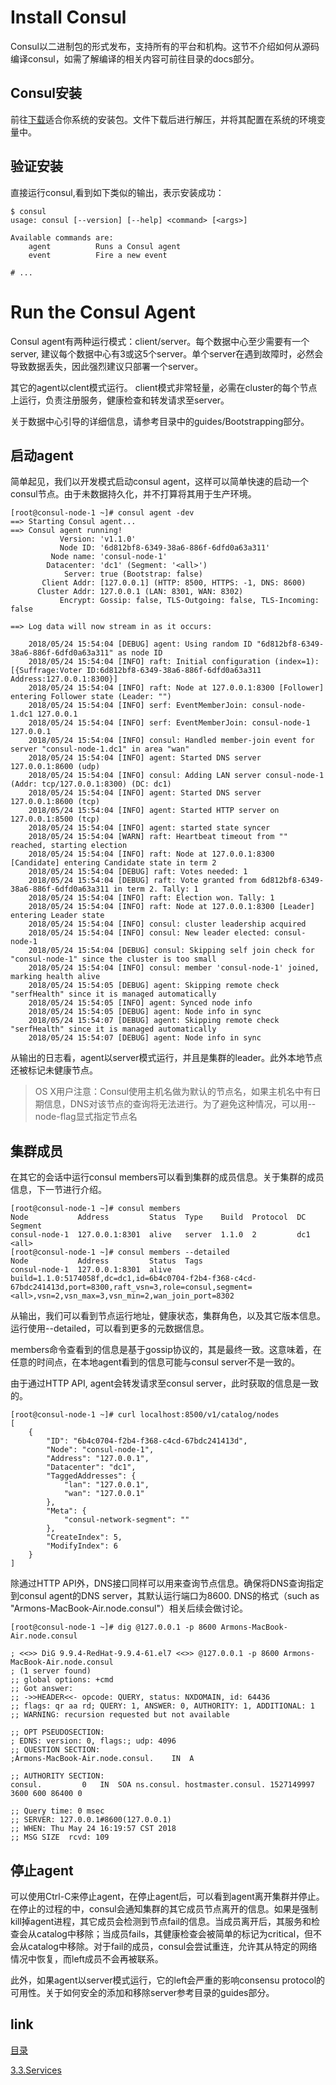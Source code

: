# Install Consul
Consul以二进制包的形式发布，支持所有的平台和机构。这节不介绍如何从源码编译consul，如需了解编译的相关内容可前往目录的docs部分。

## Consul安装
前往[下载](https://www.consul.io/downloads.html)适合你系统的安装包。文件下载后进行解压，并将其配置在系统的环境变量中。

## 验证安装
直接运行consul,看到如下类似的输出，表示安装成功：

```
$ consul
usage: consul [--version] [--help] <command> [<args>]

Available commands are:
    agent          Runs a Consul agent
    event          Fire a new event

# ...
```

# Run the Consul Agent
Consul agent有两种运行模式：client/server。每个数据中心至少需要有一个server, 建议每个数据中心有3或这5个server。单个server在遇到故障时，必然会导致数据丢失，因此强烈建议只部署一个server。

其它的agent以clent模式运行。 client模式非常轻量，必需在cluster的每个节点上运行，负责注册服务，健康检查和转发请求至server。

关于数据中心引导的详细信息，请参考目录中的guides/Bootstrapping部分。

## 启动agent
简单起见，我们以开发模式启动consul agent，这样可以简单快速的启动一个consul节点。由于未数据持久化，并不打算将其用于生产环境。

```
[root@consul-node-1 ~]# consul agent -dev
==> Starting Consul agent...
==> Consul agent running!
           Version: 'v1.1.0'
           Node ID: '6d812bf8-6349-38a6-886f-6dfd0a63a311'
         Node name: 'consul-node-1'
        Datacenter: 'dc1' (Segment: '<all>')
            Server: true (Bootstrap: false)
       Client Addr: [127.0.0.1] (HTTP: 8500, HTTPS: -1, DNS: 8600)
      Cluster Addr: 127.0.0.1 (LAN: 8301, WAN: 8302)
           Encrypt: Gossip: false, TLS-Outgoing: false, TLS-Incoming: false

==> Log data will now stream in as it occurs:

    2018/05/24 15:54:04 [DEBUG] agent: Using random ID "6d812bf8-6349-38a6-886f-6dfd0a63a311" as node ID
    2018/05/24 15:54:04 [INFO] raft: Initial configuration (index=1): [{Suffrage:Voter ID:6d812bf8-6349-38a6-886f-6dfd0a63a311 Address:127.0.0.1:8300}]
    2018/05/24 15:54:04 [INFO] raft: Node at 127.0.0.1:8300 [Follower] entering Follower state (Leader: "")
    2018/05/24 15:54:04 [INFO] serf: EventMemberJoin: consul-node-1.dc1 127.0.0.1
    2018/05/24 15:54:04 [INFO] serf: EventMemberJoin: consul-node-1 127.0.0.1
    2018/05/24 15:54:04 [INFO] consul: Handled member-join event for server "consul-node-1.dc1" in area "wan"
    2018/05/24 15:54:04 [INFO] agent: Started DNS server 127.0.0.1:8600 (udp)
    2018/05/24 15:54:04 [INFO] consul: Adding LAN server consul-node-1 (Addr: tcp/127.0.0.1:8300) (DC: dc1)
    2018/05/24 15:54:04 [INFO] agent: Started DNS server 127.0.0.1:8600 (tcp)
    2018/05/24 15:54:04 [INFO] agent: Started HTTP server on 127.0.0.1:8500 (tcp)
    2018/05/24 15:54:04 [INFO] agent: started state syncer
    2018/05/24 15:54:04 [WARN] raft: Heartbeat timeout from "" reached, starting election
    2018/05/24 15:54:04 [INFO] raft: Node at 127.0.0.1:8300 [Candidate] entering Candidate state in term 2
    2018/05/24 15:54:04 [DEBUG] raft: Votes needed: 1
    2018/05/24 15:54:04 [DEBUG] raft: Vote granted from 6d812bf8-6349-38a6-886f-6dfd0a63a311 in term 2. Tally: 1
    2018/05/24 15:54:04 [INFO] raft: Election won. Tally: 1
    2018/05/24 15:54:04 [INFO] raft: Node at 127.0.0.1:8300 [Leader] entering Leader state
    2018/05/24 15:54:04 [INFO] consul: cluster leadership acquired
    2018/05/24 15:54:04 [INFO] consul: New leader elected: consul-node-1
    2018/05/24 15:54:04 [DEBUG] consul: Skipping self join check for "consul-node-1" since the cluster is too small
    2018/05/24 15:54:04 [INFO] consul: member 'consul-node-1' joined, marking health alive
    2018/05/24 15:54:05 [DEBUG] agent: Skipping remote check "serfHealth" since it is managed automatically
    2018/05/24 15:54:05 [INFO] agent: Synced node info
    2018/05/24 15:54:05 [DEBUG] agent: Node info in sync
    2018/05/24 15:54:07 [DEBUG] agent: Skipping remote check "serfHealth" since it is managed automatically
    2018/05/24 15:54:07 [DEBUG] agent: Node info in sync

```
从输出的日志看，agent以server模式运行，并且是集群的leader。此外本地节点还被标记未健康节点。
> OS X用户注意：Consul使用主机名做为默认的节点名，如果主机名中有日期信息，DNS对该节点的查询将无法进行。为了避免这种情况，可以用--node-flag显式指定节点名

## 集群成员
在其它的会话中运行consul members可以看到集群的成员信息。关于集群的成员信息，下一节进行介绍。

```
[root@consul-node-1 ~]# consul members
Node           Address         Status  Type    Build  Protocol  DC   Segment
consul-node-1  127.0.0.1:8301  alive   server  1.1.0  2         dc1  <all>
[root@consul-node-1 ~]# consul members --detailed
Node           Address         Status  Tags
consul-node-1  127.0.0.1:8301  alive   build=1.1.0:5174058f,dc=dc1,id=6b4c0704-f2b4-f368-c4cd-67bdc241413d,port=8300,raft_vsn=3,role=consul,segment=<all>,vsn=2,vsn_max=3,vsn_min=2,wan_join_port=8302
```

从输出，我们可以看到节点运行地址，健康状态，集群角色，以及其它版本信息。运行使用--detailed，可以看到更多的元数据信息。

members命令查看到的信息是基于gossip协议的，其是最终一致。这意味着，在任意的时间点，在本地agent看到的信息可能与consul server不是一致的。

由于通过HTTP API, agent会转发请求至consul server，此时获取的信息是一致的。

```
[root@consul-node-1 ~]# curl localhost:8500/v1/catalog/nodes
[
    {
        "ID": "6b4c0704-f2b4-f368-c4cd-67bdc241413d",
        "Node": "consul-node-1",
        "Address": "127.0.0.1",
        "Datacenter": "dc1",
        "TaggedAddresses": {
            "lan": "127.0.0.1",
            "wan": "127.0.0.1"
        },
        "Meta": {
            "consul-network-segment": ""
        },
        "CreateIndex": 5,
        "ModifyIndex": 6
    }
]
```

除通过HTTP API外，DNS接口同样可以用来查询节点信息。确保将DNS查询指定到consul agent的DNS server，其默认运行端口为8600. DNS的格式（such as "Armons-MacBook-Air.node.consul"）相关后续会做讨论。

```
[root@consul-node-1 ~]# dig @127.0.0.1 -p 8600 Armons-MacBook-Air.node.consul

; <<>> DiG 9.9.4-RedHat-9.9.4-61.el7 <<>> @127.0.0.1 -p 8600 Armons-MacBook-Air.node.consul
; (1 server found)
;; global options: +cmd
;; Got answer:
;; ->>HEADER<<- opcode: QUERY, status: NXDOMAIN, id: 64436
;; flags: qr aa rd; QUERY: 1, ANSWER: 0, AUTHORITY: 1, ADDITIONAL: 1
;; WARNING: recursion requested but not available

;; OPT PSEUDOSECTION:
; EDNS: version: 0, flags:; udp: 4096
;; QUESTION SECTION:
;Armons-MacBook-Air.node.consul.	IN	A

;; AUTHORITY SECTION:
consul.			0	IN	SOA	ns.consul. hostmaster.consul. 1527149997 3600 600 86400 0

;; Query time: 0 msec
;; SERVER: 127.0.0.1#8600(127.0.0.1)
;; WHEN: Thu May 24 16:19:57 CST 2018
;; MSG SIZE  rcvd: 109

```

## 停止agent
可以使用Ctrl-C来停止agent，在停止agent后，可以看到agent离开集群并停止。在停止的过程的中，consul会通知集群的其它成员节点离开的信息。如果是强制kill掉agent进程，其它成员会检测到节点fail的信息。当成员离开后，其服务和检查会从catalog中移除；当成员fails，其健康检查会被简单的标记为critical，但不会从catalog中移除。对于fail的成员，consul会尝试重连，允许其从特定的网络情况中恢复，而left成员不会再被联系。

此外，如果agent以server模式运行，它的left会严重的影响consensu protocol的可用性。关于如何安全的添加和移除server参考目录的guides部分。

## link
[目录](../README.md)

[3.3.Services](03.3.md)

